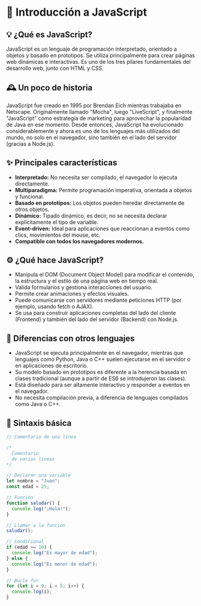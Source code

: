 # 📄 Introducción a JavaScript

## 💡 ¿Qué es JavaScript?

JavaScript es un lenguaje de programación interpretado, orientado a objetos y basado en prototipos. Se utiliza principalmente para crear páginas web dinámicas e interactivas. Es uno de los tres pilares fundamentales del desarrollo web, junto con HTML y CSS.

## 🕰️ Un poco de historia

JavaScript fue creado en 1995 por Brendan Eich mientras trabajaba en Netscape. Originalmente llamado "Mocha", luego "LiveScript", y finalmente "JavaScript" como estrategia de marketing para aprovechar la popularidad de Java en ese momento. Desde entonces, JavaScript ha evolucionado considerablemente y ahora es uno de los lenguajes más utilizados del mundo, no solo en el navegador, sino también en el lado del servidor (gracias a Node.js).

## ✨ Principales características

- **Interpretado:** No necesita ser compilado, el navegador lo ejecuta directamente.
- **Multiparadigma:** Permite programación imperativa, orientada a objetos y funcional.
- **Basado en prototipos:** Los objetos pueden heredar directamente de otros objetos.
- **Dinámico:** Tipado dinámico, es decir, no se necesita declarar explícitamente el tipo de variable.
- **Event-driven:** Ideal para aplicaciones que reaccionan a eventos como clics, movimientos del mouse, etc.
- **Compatible con todos los navegadores modernos.**

## ⚙️ ¿Qué hace JavaScript?

- Manipula el DOM (Document Object Model) para modificar el contenido, la estructura y el estilo de una página web en tiempo real.
- Valida formularios y gestiona interacciones del usuario.
- Permite crear animaciones y efectos visuales.
- Puede comunicarse con servidores mediante peticiones HTTP (por ejemplo, usando fetch o AJAX).
- Se usa para construir aplicaciones completas del lado del cliente (Frontend) y también del lado del servidor (Backend) con Node.js.

## 🤔 Diferencias con otros lenguajes

- JavaScript se ejecuta principalmente en el navegador, mientras que lenguajes como Python, Java o C++ suelen ejecutarse en el servidor o en aplicaciones de escritorio.
- Su modelo basado en prototipos es diferente a la herencia basada en clases tradicional (aunque a partir de ES6 se introdujeron las clases).
- Está diseñado para ser altamente interactivo y responder a eventos en el navegador.
- No necesita compilación previa, a diferencia de lenguajes compilados como Java o C++.

## 📝 Sintaxis básica

```javascript
// Comentario de una línea

/*
  Comentario
  de varias líneas
*/

// Declarar una variable
let nombre = "Juan";
const edad = 25;

// Función
function saludar() {
  console.log("¡Hola!");
}

// Llamar a la función
saludar();

// Condicional
if (edad >= 18) {
  console.log("Es mayor de edad");
} else {
  console.log("Es menor de edad");
}

// Bucle for
for (let i = 0; i < 5; i++) {
  console.log(i);
}
```
